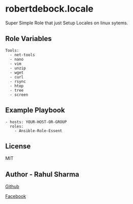 # robertdebock.locale

Super Simple Role that just Setup Locales on linux sytems.

## Role Variables

```
Tools:
  - net-tools
  - nano
  - vim
  - unzip
  - wget
  - curl
  - rsync
  - htop
  - tree
  - screen

```

## Example Playbook

    - hosts: YOUR-HOST-OR-GROUP
      roles:
    	- Ansible-Role-Essent

## License

MIT

## Author - Rahul Sharma

[Github](https://github.com/Rahulsharma0810)

[Facebook](https://www.facebook.com/rahulsharma0810)
